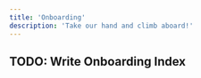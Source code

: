 ```yaml
---
title: 'Onboarding'
description: 'Take our hand and climb aboard!'
---
```


## TODO: Write Onboarding Index
